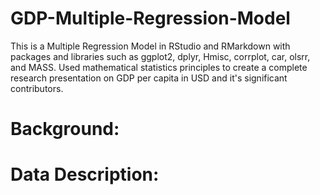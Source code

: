 # GDP-Multiple-Regression-Model
This is a Multiple Regression Model in RStudio and RMarkdown with packages and libraries such as ggplot2, dplyr, Hmisc, corrplot, car, olsrr, and MASS. Used mathematical statistics principles to create a complete research presentation on GDP per capita in USD and it's significant contributors.

# Background:

# Data Description:


